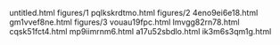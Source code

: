 untitled.html
figures/1
pqlkskrdtmo.html
figures/2
4eno9ei6e18.html
gm1vvef8ne.html
figures/3
vouau19fpc.html
lmvgg82rn78.html
cqsk51fct4.html
mp9iimrnm6.html
a17u52sbdlo.html
ik3m6s3qm1g.html